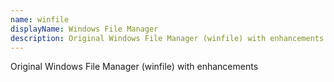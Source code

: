 ```yaml
---
name: winfile
displayName: Windows File Manager
description: Original Windows File Manager (winfile) with enhancements
---
```

Original Windows File Manager (winfile) with enhancements